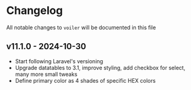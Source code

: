 # Changelog

All notable changes to `voiler` will be documented in this file

## v11.1.0 - 2024-10-30

- Start following Laravel's versioning
- Upgrade datatables to 3.1, improve styling, add checkbox for select, many more small tweaks
- Define primary color as 4 shades of specific HEX colors
